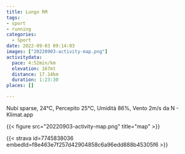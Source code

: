 ```yaml
---
title: Lungo RM
tags:
- sport
- running
categories:
  - Sport
date: 2022-09-03 09:14:03
images: ["20220903-activity-map.png"]
activitydata:
  pace: 4:52min/km
  elevation: 167mt
  distance: 17.14km
  duration: 1:23:30
places: []

---
```


Nubi sparse, 24°C, Percepito 25°C, Umidità 86%, Vento 2m/s da N - Klimat.app

<!--more-->




{{< figure src="20220903-activity-map.png" title="map" >}}


{{< strava id=7745838036 embedId=f8e463e7f257d42904858c6a96edd888b45305f6 >}}
